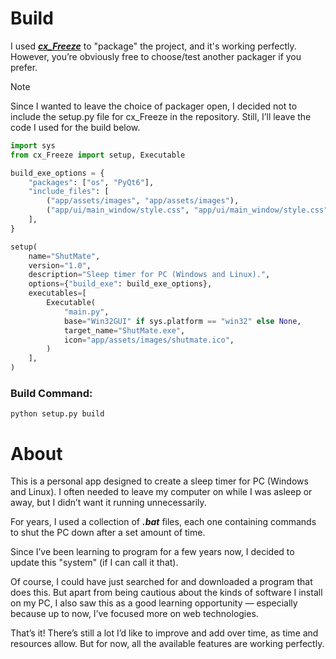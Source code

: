 # Build

I used [_**cx_Freeze**_](https://github.com/marcelotduarte/cx_Freeze) to "package" the project, and it's working perfectly. However, you’re obviously free to choose/test another packager if you prefer.

> [!NOTE]
> Since I wanted to leave the choice of packager open, I decided not to include the setup.py file for cx_Freeze in the repository. Still, I’ll leave the code I used for the build below.

```py
import sys
from cx_Freeze import setup, Executable

build_exe_options = {
    "packages": ["os", "PyQt6"],
    "include_files": [
        ("app/assets/images", "app/assets/images"),
        ("app/ui/main_window/style.css", "app/ui/main_window/style.css"),
    ],
}

setup(
    name="ShutMate",
    version="1.0",
    description="Sleep timer for PC (Windows and Linux).",
    options={"build_exe": build_exe_options},
    executables=[
        Executable(
            "main.py",
            base="Win32GUI" if sys.platform == "win32" else None,
            target_name="ShutMate.exe",
            icon="app/assets/images/shutmate.ico",
        )
    ],
)
```

### Build Command:

```
python setup.py build
```

###

# About

This is a personal app designed to create a sleep timer for PC (Windows and Linux). I often needed to leave my computer on while I was asleep or away, but I didn’t want it running unnecessarily.

For years, I used a collection of _**.bat**_ files, each one containing commands to shut the PC down after a set amount of time.

Since I’ve been learning to program for a few years now, I decided to update this "system" (if I can call it that).

Of course, I could have just searched for and downloaded a program that does this. But apart from being cautious about the kinds of software I install on my PC, I also saw this as a good learning opportunity — especially because up to now, I’ve focused more on web technologies.

That’s it! There’s still a lot I’d like to improve and add over time, as time and resources allow. But for now, all the available features are working perfectly.
